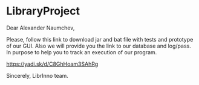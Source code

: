 # LibraryProject

Dear Alexander Naumchev,

Please, follow this link to download jar and bat file with tests and prototype of our GUI. 
Also we will provide you the link to our database and log/pass. In purpose to help you to	track an execution of our program.

https://yadi.sk/d/C8GhHoam3SAhRg

Sincerely, 
LibrInno team.
